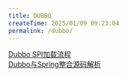 ```yaml
---
title: DUBBO
createTime: 2025/01/09 09:23:04
permalink: /dubbo/
---
```


[Dubbo SPI加载流程](./Dubbo%20SPI加载流程.md)<br/>
[Dubbo与Spring整合源码解析](./Dubbo与Spring整合源码解析.md)
